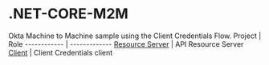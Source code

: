 # .NET-CORE-M2M
Okta Machine to Machine sample using the Client Credentials Flow.
Project | Role
------------ | -------------
[Resource Server](NetCoreAPI) | API Resource Server
[Client](M2MCaller) | Client Credentials client
